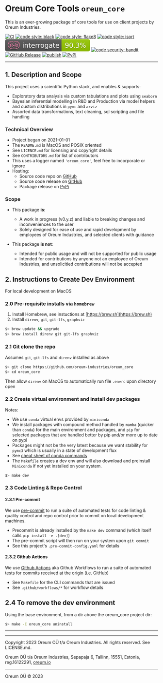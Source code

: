 # Oreum Core Tools `oreum_core`

This is an ever-growing package of core tools for use on client projects by
Oreum Industries.

[![CI](https://github.com/oreum-industries/oreum_core/workflows/ci/badge.svg)](https://github.com/oreum-industries/oreum_core/actions/workflows/ci.yml)
[![code style: black](https://img.shields.io/badge/code%20style-black-000000.svg)](https://github.com/psf/black)
[![code style: flake8](https://img.shields.io/badge/code%20style-flake8-331188.svg)](https://flake8.pycqa.org/en/latest/)
[![code style: isort](https://img.shields.io/badge/code%20style-isort-%231674b1?style=flat)](https://pycqa.github.io/isort/)
[![code style: interrogate](https://raw.githubusercontent.com/oreum-industries/oreum_core/master/assets/img/interrogate_badge.svg)](https://pypi.org/project/interrogate/)
[![code security: bandit](https://img.shields.io/badge/code%20security-bandit-yellow.svg)](https://github.com/PyCQA/bandit)
[![GitHub Release](https://img.shields.io/github/v/release/oreum-industries/oreum_core?display_name=tag&sort=semver)](https://github.com/oreum-industries/oreum_core/releases)
[![publish](https://github.com/oreum-industries/oreum_core/actions/workflows/publish.yml/badge.svg)](https://github.com/oreum-industries/oreum_core/actions/workflows/publish.yml)
[![PyPI](https://img.shields.io/pypi/v/oreum_core)](https://pypi.org/project/oreum_core)
<!-- [![Conda Forge](https://img.shields.io/conda/vn/oreum-industries/oreum_core.svg)](https://anaconda.org/oreum-industries/oreum_core) -->



---

## 1. Description and Scope

This project uses a scientific Python stack, and enables & supports:

+ Exploratory data analysis via custom tabulations and plots using `seaborn`
+ Bayesian inferential modelling in R&D and Production via model helpers and custom distributions in `pymc` and `arviz`
+ Assorted data transformations, text cleaning, sql scripting and file handling


### Technical Overview

+ Project began on 2021-01-01
+ The `README.md` is MacOS and POSIX oriented
+ See `LICENCE.md` for licensing and copyright details
+ See `CONTRIBUTORS.md` for list of contributors
+ This uses a logger named `'oreum_core'`, feel free to incorporate or ignore
+ Hosting:
  + Source code repo on [GitHub](https://github.com/oreum-industries/oreum_core)
  + Source code release on [GitHub](https://github.com/oreum-industries/oreum_core/releases)
  + Package release on [PyPi](https://pypi.org/project/oreum_core)


### Scope

+ This package **is**:
  + A work in progress (v0.y.z) and liable to breaking changes and inconveniences
  to the user
  + Solely designed for ease of use and rapid development by employees of Oreum
  Industries, and selected clients with guidance

+ This package **is not**:
  + Intended for public usage and will not be supported for public usage
  + Intended for contributions by anyone not an employee of Oreum Industries, and unsolicitied contributions will not be accepted



## 2. Instructions to Create Dev Environment

For local development on MacOS

### 2.0 Pre-requisite installs via `homebrew`

1. Install Homebrew, see instuctions at [https://brew.sh](https://brew.sh)
2. Install `direnv`, `git`, `git-lfs`, `graphviz`

```zsh
$> brew update && upgrade
$> brew install direnv git git-lfs graphviz
```

### 2.1 Git clone the repo

Assumes `git`, `git-lfs` and `direnv` installed as above

```zsh
$> git clone https://github.com/oreum-industries/oreum_core
$> cd oreum_core
```
Then allow `direnv` on MacOS to automatically run file `.envrc` upon directory open


### 2.2 Create virtual environment and install dev packages

Notes:

+ We use `conda` virtual envs provided by `miniconda`
+ We install packages with compound method handled by `mamba` (quicker than `conda`)
for the main environment and packages, and `pip` for selected packages that are
handled better by pip and/or more up to date on pypi
+ Packages might not be the very latest because we want stability for `pymc3`
which is usually in a state of development flux
+ See [cheat sheet of conda commands](https://conda.io/docs/_downloads/conda-cheatsheet.pdf)
+ The `Makefile` creates a dev env and will also download and preinstall `Miniconda`
if not yet installed on your system.


```zsh
$> make dev
```

### 2.3 Code Linting & Repo Control

#### 2.3.1 Pre-commit

We use [pre-commit](https://pre-commit.com) to run a suite of automated tests
for code linting & quality control and repo control prior to commit on local
development machines.

+ Precommit is already installed by the `make dev` command (which itself calls
`pip install -e .[dev]`)
+ The pre-commit script will then run on your system upon `git commit`
+ See this project's `.pre-commit-config.yaml` for details


#### 2.3.2 Github Actions

We use [Github Actions](https://docs.github.com/en/actions/using-workflows) aka
Github Workflows to run a suite of automated tests for commits received at the
origin (i.e. GitHub)

+ See `Makefile` for the CLI commands that are issued
+ See `.github/workflows/*` for workflow details


## 2.4 To remove the dev environment

Using the base environment, from a dir above the oreum_core project dir:

```zsh
$> make -C oreum_core uninstall
```

---
---

Copyright 2023 Oreum OÜ t/a Oreum Industries. All rights reserved.
See LICENSE.md.

Oreum OÜ t/a Oreum Industries, Sepapaja 6, Tallinn, 15551, Estonia,
reg.16122291, [oreum.io](https://oreum.io)

---
Oreum OÜ &copy; 2023
